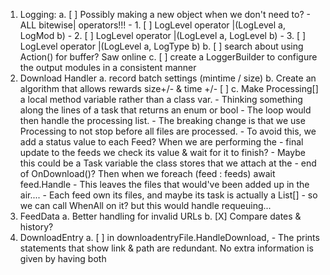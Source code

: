 ﻿1. Logging:
	a. [ ] Possibly making a new object when we don't need to?
		- ALL bitewise| operators!!!
		- 1. [ ] LogLevel operator |(LogLevel a, LogMod b)
		- 2. [ ] LogLevel operator |(LogLevel a, LogLevel b)
		- 3. [ ] LogLevel operator |(LogLevel a, LogType b)
	b. [ ] search about using Action<Log>() for buffer? Saw online
	c. [ ] create a LoggerBuilder to configure the output modules in a consistent manner
2. Download Handler
	a. record batch settings (mintime / size)
	b. Create an algorithm that allows rewards size+/- & time +/-
	[ ] c. Make Processing[] a local method variable rather than a class var.
		- Thinking something along the lines  of a task that returns an enum or bool
		- The loop would then handle the processing list.
		- The breaking change is that we use Processing to not stop before all files are processed.
		- To avoid this, we add a status value to each Feed? When we are performing the
		- final update to the feeds we check its value & wait for it to finish?
		- Maybe this could be a Task variable the class stores that we attach at the
		- end of OnDownload()? Then when we foreach (feed : feeds) await feed.Handle
		- This leaves the files that would've been added up in the air....
		- Each feed own its files, and maybe its task is actually a List<Task>[]
		- so we can call WhenAll on it? but this would handle requeuing...
3. FeedData
	a. Better handling for invalid URLs
	b. [X] Compare dates & history?
4. DownloadEntry
	a. [ ] in downloadentryFile.HandleDownload,
		- The prints statements that show link & path are redundant. No extra information is given by having both